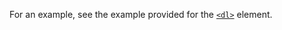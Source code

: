 ---
---
For an example, see the example provided for the [`<dl>`](/en-US/docs/Web/HTML/Element/dl) element.
